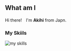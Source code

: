 ## What am I
Hi there!　I'm **Akihi** from Japn.  

### My Skiils
<img alt="my skills" src="https://skillicons.dev/icons?theme=light&perline=8&i=javascript,typescript,php,laravel,java,dart,flutter,firebase,swift,kotlin,vscode,github,docker" />
